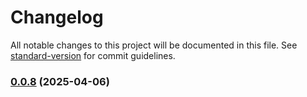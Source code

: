 # Changelog

All notable changes to this project will be documented in this file. See [standard-version](https://github.com/conventional-changelog/standard-version) for commit guidelines.

### [0.0.8](https://github.com/haxzie/sequel-mcp/compare/v0.0.2...v0.0.8) (2025-04-06)
